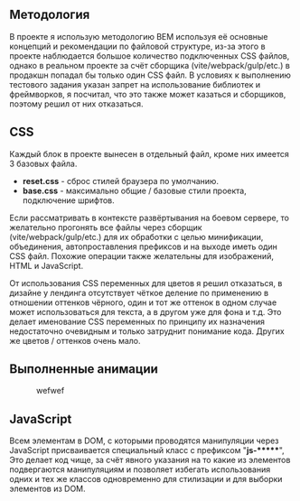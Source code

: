 <h2>Методология</h2>

<p>В проекте я использую методологию BEM используя её основные концепций и рекомендации по файловой структуре, из-за этого в проекте наблюдается большое количество подключенных CSS файлов, однако в реальном проекте за счёт сборщика (vite/webpack/gulp/etc.) в продакшн попадал бы только один CSS файл. В условиях к выполнению тестового задания указан запрет на использование библиотек и фреймворков, я посчитал, что это также может казаться и сборщиков, поэтому решил от них отказаться.</p>

<h2>CSS</h2>

<p>Каждый блок в проекте вынесен в отдельный файл, кроме них имеется 3 базовых файла.</p>

<ul>
<li><b>reset.css</b> - сброс стилей браузера по умолчанию.</li>
<li><b>base.css</b> - максимально общие / базовые стили проекта, подключение шрифтов.</li>
</ul>

<p>Если рассматривать в контексте развёртывания на боевом сервере, то желательно прогонять все файлы через сборщик (vite/webpack/gulp/etc.) для их обработки с целью минификации, объединения, автопроставления префиксов и на выходе иметь один CSS файл. Похожие операции также желательны для изображений, HTML и JavaScript.</p>

<p>От использования CSS переменных для цветов я решил отказаться, в дизайне у лендинга отсутствует чёткое деление по применению в отношении оттенков чёрного, один и тот же оттенок в одном случае может использоваться для текста, а в другом уже для фона и т.д. Это делает именование CSS переменных по принципу их назначения недостаточно очевидным и только затруднит понимание кода. Других же цветов / оттенков очень мало.</p>

<h2>Выполненные анимации</h2>

<ul>
<ol>wefwef</ol>
</ul>

<h2>JavaScript</h2>

<p>Всем элементам в DOM, с которыми проводятся манипуляции через JavaScript присваивается специальный класс с префиксом "<b>js-*****</b>",
Это делает код чище, за счёт явного указания на то какие из элементов подвергаются манипуляциям и позволяет избегать использования одних и тех же классов одновременно для стилизации и для выборки элементов из DOM.</p>
